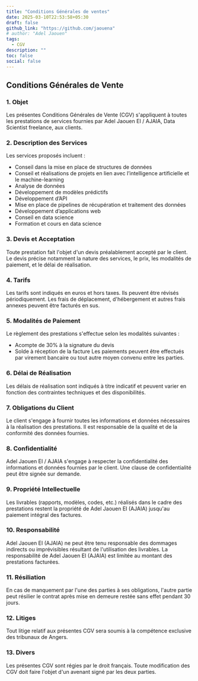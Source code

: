 ```yaml
---
title: "Conditions Générales de ventes"
date: 2025-03-10T22:53:58+05:30
draft: false
github_link: "https://github.com/jaouena"
# author: "Adel Jaouen"
tags:
  - CGV
description: ""
toc: false
social: false
---
```


## Conditions Générales de Vente

### 1. Objet
Les présentes Conditions Générales de Vente (CGV) s'appliquent à toutes les prestations de services fournies par Adel Jaouen EI / AJAIA, Data Scientist freelance, aux clients.

### 2. Description des Services
Les services proposés incluent :
- Conseil dans la mise en place de structures de données
- Conseil et réalisations de projets en lien avec l’intelligence artificielle et le machine-learning
- Analyse de données
- Développement de modèles prédictifs
- Développement d’API
- Mise en place de pipelines de récupération et traitement des données
- Développement d’applications web
- Conseil en data science
- Formation et cours en data science
### 3. Devis et Acceptation
Toute prestation fait l'objet d'un devis préalablement accepté par le client. Le devis précise notamment la nature des services, le prix, les modalités de paiement, et le délai de réalisation.
### 4. Tarifs
Les tarifs sont indiqués en euros et hors taxes. Ils peuvent être révisés périodiquement. Les frais de déplacement, d'hébergement et autres frais annexes peuvent être facturés en sus.
### 5. Modalités de Paiement
Le règlement des prestations s'effectue selon les modalités suivantes :
- Acompte de 30% à la signature du devis
- Solde à réception de la facture
Les paiements peuvent être effectués par virement bancaire ou tout autre moyen convenu entre les parties.
### 6. Délai de Réalisation
Les délais de réalisation sont indiqués à titre indicatif et peuvent varier en fonction des contraintes techniques et des disponibilités.
### 7. Obligations du Client
Le client s'engage à fournir toutes les informations et données nécessaires à la réalisation des prestations. Il est responsable de la qualité et de la conformité des données fournies.
### 8. Confidentialité
Adel Jaouen EI / AJAIA s'engage à respecter la confidentialité des informations et données fournies par le client. Une clause de confidentialité peut être signée sur demande.
### 9. Propriété Intellectuelle
Les livrables (rapports, modèles, codes, etc.) réalisés dans le cadre des prestations restent la propriété de Adel Jaouen EI (AJAIA) jusqu'au paiement intégral des factures.
### 10. Responsabilité
Adel Jaouen EI (AJAIA) ne peut être tenu responsable des dommages indirects ou imprévisibles résultant de l'utilisation des livrables. La responsabilité de Adel Jaouen EI (AJAIA) est limitée au montant des prestations facturées.
### 11. Résiliation
En cas de manquement par l'une des parties à ses obligations, l'autre partie peut résilier le contrat après mise en demeure restée sans effet pendant 30 jours.
### 12. Litiges
Tout litige relatif aux présentes CGV sera soumis à la compétence exclusive des tribunaux de Angers.
### 13. Divers
Les présentes CGV sont régies par le droit français. Toute modification des CGV doit faire l'objet d'un avenant signé par les deux parties.

